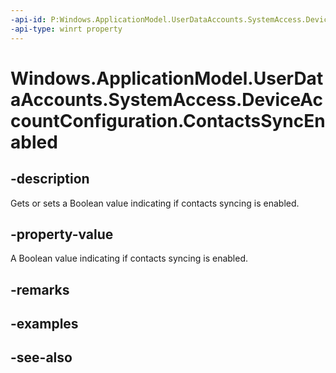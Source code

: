 ----api-id: P:Windows.ApplicationModel.UserDataAccounts.SystemAccess.DeviceAccountConfiguration.ContactsSyncEnabled
-api-type: winrt property
---<!-- Property syntaxpublic bool ContactsSyncEnabled { get;  set; }--># Windows.ApplicationModel.UserDataAccounts.SystemAccess.DeviceAccountConfiguration.ContactsSyncEnabled## -descriptionGets or sets a Boolean value indicating if contacts syncing is enabled.## -property-valueA Boolean value indicating if contacts syncing is enabled.## -remarks## -examples## -see-also